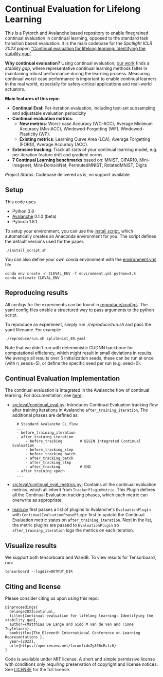 # Continual Evaluation for Lifelong Learning
[//]: # (**What is this repo?**)
This is a Pytorch and Avalanche based repository to enable finegrained continual evaluation in continual learning, opposed to the standard task transition based evaluation.
It is the main codebase for the *Spotlight ICLR 2023 paper*:
["Continual evaluation for lifelong learning: Identifying the stability gap"](https://openreview.net/forum?id=Zy350cRstc6).

**Why continual evaluation?**
Using continual evaluation, [our work](https://arxiv.org/abs/2205.13452) finds a *stability gap*, where representative continual learning
methods falter in maintaining robust performance during the learning process.
Measuring continual worst-case performance is important to enable continual
learners in the real world, especially for safety-critical applications and real-world actuators. 


**Main features of this repo:**
- **Continual Eval**: Per-iteration evaluation, including test-set subsampling and adjustable evaluation periodicity
- **Continual evaluation metrics**: 
  - **New metrics**: Worst-case Accuracy (WC-ACC), Average Minimum Accuracy (Min-ACC), Windowed-Forgetting (WF), Windowed-Plasticity (WP). 
  - **Existing metrics**: Learning Curve Area (LCA), Average Forgetting (FORG), Average Accuracy (ACC).
- **Extensive tracking**: Track all stats of your continual learning model, e.g. per-iteration feature drift and gradient norms.
- **7 Continual Learning benchmarks** based on: MNIST, CIFAR10, Mini-Imagenet, Mini-DomainNet, PermutedMNIST, RotatedMNIST, Digits

*Project Status*: Codebase delivered as is, no support available.

## Setup
This code uses
- Python 3.8
- [Avalanche](https://github.com/ContinualAI/avalanche) 0.1.0 (beta)
- Pytorch 1.8.1

To setup your environment, you can use the [install script](./install_script.sh), which automatically creates an Anaconda environment for you. 
The script defines the default versions used for the paper. 
    
    ./install_script.sh

You can also define your own conda environment with the [environment.yml](environment.yml) file.

    conda env create -n CLEVAL_ENV -f environment.yml python=3.8
    conda activate CLEVAL_ENV


## Reproducing results
All configs for the experiments can be found in [reproduce/configs](reproduce/configs).
The yaml config files enable a structured way to pass arguments to the python script.

To reproduce an experiment, simply run *./reproduce/run.sh* and pass the yaml filename. For example:
    
    ./reproduce/run.sh splitmnist_ER.yaml

Note that we didn't run with deterministic CUDNN backbone for computational efficiency, which might result in small deviations in results.
We average all results over 5 initialization seeds, these can be run at once (with n_seeds=5),
or define the specific seed per run (e.g. seed=0).

## Continual Evaluation Implementation
The continual evaluation is integrated in the Avalanche flow of continual learning.
For documentation, see [here](https://avalanche.continualai.org/).


- [src/eval/continual_eval.py](src/eval/continual_eval.py):  Introduces Continual Evaluation tracking flow after training iterations in Avalanche `after_training_iteration`.
  The additional phases are defined as:

        # Standard Avalanche CL flow
        ...                          
        - before_training_iteration
        - after_training_iteration
            - before_tracking        # BEGIN Integrated Continual Evaluation
            - before_tracking_step
            - before_tracking_batch
            - after_tracking_batch
            - after_tracking_step
            - after_tracking         # END
        - after_training_epoch
        ...
- [src/eval/continual_eval_metrics.py](src/eval/continual_eval_metrics.py): Contains all the continual evaluation metrics, which all inherit from `TrackerPluginMetric`.
  This Plugin defines all the Continual Evaluation tracking phases, which each metric can overwrite as appropriate.
- [main.py](main.py) first passes a list of plugins to Avalanche's `EvaluationPlugin` with `ContinualEvaluationPhasePlugin` first to update the Continual Evaluation metric states on `after_training_iteration`. 
 Next in the list, the metric plugins are passed to `EvaluationPlugin` so `after_training_iteration` logs the metrics on each iteration.

## Visualize results
We support both tensorboard and WandB.
To view results for Tensorboard, run:

    tensorboard --logdir=OUTPUT_DIR


## Citing and license
Please consider citing us upon using this repo:

    @inproceedings{
      delange2023continual,
      title={Continual evaluation for lifelong learning: Identifying the stability gap},
      author={Matthias De Lange and Gido M van de Ven and Tinne Tuytelaars},
      booktitle={The Eleventh International Conference on Learning Representations },
      year={2023},
      url={https://openreview.net/forum?id=Zy350cRstc6}
    }
  
Code is available under MIT license: A short and simple permissive license with conditions only requiring preservation of copyright and license notices.
See [LICENSE](LICENSE) for the full license.
